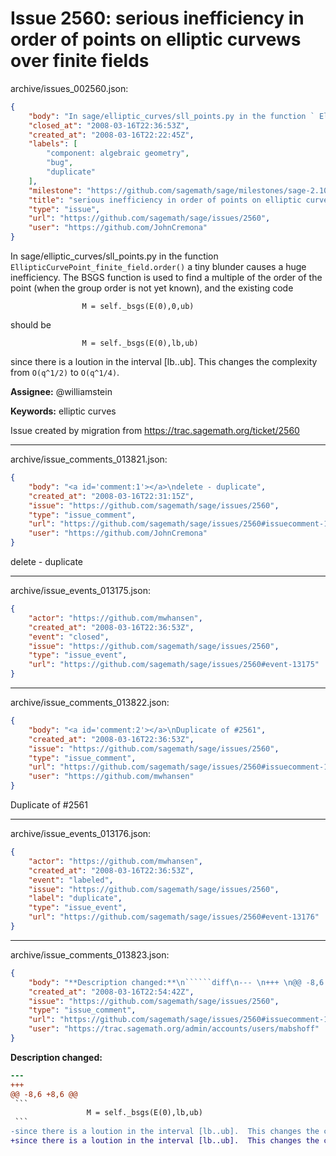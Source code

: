 # Issue 2560: serious inefficiency in order of points on elliptic curvews over finite fields

archive/issues_002560.json:
```json
{
    "body": "In sage/elliptic_curves/sll_points.py in the function ` EllipticCurvePoint_finite_field.order()` a tiny blunder causes a huge inefficiency.  The BSGS function is used to find a multiple of the order of the point (when the group order is not yet known), and the existing code\n\n```\n                M = self._bsgs(E(0),0,ub)\n```\nshould be\n\n```\n                M = self._bsgs(E(0),lb,ub)\n```\nsince there is a loution in the interval [lb..ub].  This changes the complexity from `O(q^1/2)` to `O(q^1/4)`.\n\n\n\n**Assignee:** @williamstein\n\n**Keywords:** elliptic curves\n\nIssue created by migration from https://trac.sagemath.org/ticket/2560\n\n",
    "closed_at": "2008-03-16T22:36:53Z",
    "created_at": "2008-03-16T22:22:45Z",
    "labels": [
        "component: algebraic geometry",
        "bug",
        "duplicate"
    ],
    "milestone": "https://github.com/sagemath/sage/milestones/sage-2.10.4",
    "title": "serious inefficiency in order of points on elliptic curvews over finite fields",
    "type": "issue",
    "url": "https://github.com/sagemath/sage/issues/2560",
    "user": "https://github.com/JohnCremona"
}
```
In sage/elliptic_curves/sll_points.py in the function ` EllipticCurvePoint_finite_field.order()` a tiny blunder causes a huge inefficiency.  The BSGS function is used to find a multiple of the order of the point (when the group order is not yet known), and the existing code

```
                M = self._bsgs(E(0),0,ub)
```
should be

```
                M = self._bsgs(E(0),lb,ub)
```
since there is a loution in the interval [lb..ub].  This changes the complexity from `O(q^1/2)` to `O(q^1/4)`.



**Assignee:** @williamstein

**Keywords:** elliptic curves

Issue created by migration from https://trac.sagemath.org/ticket/2560





---

archive/issue_comments_013821.json:
```json
{
    "body": "<a id='comment:1'></a>\ndelete - duplicate",
    "created_at": "2008-03-16T22:31:15Z",
    "issue": "https://github.com/sagemath/sage/issues/2560",
    "type": "issue_comment",
    "url": "https://github.com/sagemath/sage/issues/2560#issuecomment-13821",
    "user": "https://github.com/JohnCremona"
}
```

<a id='comment:1'></a>
delete - duplicate



---

archive/issue_events_013175.json:
```json
{
    "actor": "https://github.com/mwhansen",
    "created_at": "2008-03-16T22:36:53Z",
    "event": "closed",
    "issue": "https://github.com/sagemath/sage/issues/2560",
    "type": "issue_event",
    "url": "https://github.com/sagemath/sage/issues/2560#event-13175"
}
```



---

archive/issue_comments_013822.json:
```json
{
    "body": "<a id='comment:2'></a>\nDuplicate of #2561",
    "created_at": "2008-03-16T22:36:53Z",
    "issue": "https://github.com/sagemath/sage/issues/2560",
    "type": "issue_comment",
    "url": "https://github.com/sagemath/sage/issues/2560#issuecomment-13822",
    "user": "https://github.com/mwhansen"
}
```

<a id='comment:2'></a>
Duplicate of #2561



---

archive/issue_events_013176.json:
```json
{
    "actor": "https://github.com/mwhansen",
    "created_at": "2008-03-16T22:36:53Z",
    "event": "labeled",
    "issue": "https://github.com/sagemath/sage/issues/2560",
    "label": "duplicate",
    "type": "issue_event",
    "url": "https://github.com/sagemath/sage/issues/2560#event-13176"
}
```



---

archive/issue_comments_013823.json:
```json
{
    "body": "**Description changed:**\n``````diff\n--- \n+++ \n@@ -8,6 +8,6 @@\n ```\n                 M = self._bsgs(E(0),lb,ub)\n ```\n-since there is a loution in the interval [lb..ub].  This changes the complexity from O(q^1/2) to O(q^1/4).\n+since there is a loution in the interval [lb..ub].  This changes the complexity from `O(q^1/2)` to `O(q^1/4)`.\n \n \n``````\n",
    "created_at": "2008-03-16T22:54:42Z",
    "issue": "https://github.com/sagemath/sage/issues/2560",
    "type": "issue_comment",
    "url": "https://github.com/sagemath/sage/issues/2560#issuecomment-13823",
    "user": "https://trac.sagemath.org/admin/accounts/users/mabshoff"
}
```

**Description changed:**
``````diff
--- 
+++ 
@@ -8,6 +8,6 @@
 ```
                 M = self._bsgs(E(0),lb,ub)
 ```
-since there is a loution in the interval [lb..ub].  This changes the complexity from O(q^1/2) to O(q^1/4).
+since there is a loution in the interval [lb..ub].  This changes the complexity from `O(q^1/2)` to `O(q^1/4)`.
 
 
``````

